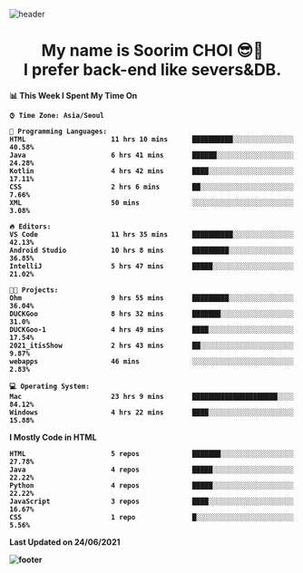 <!--
**sxxrxm/sxxrxm** is a ✨ _special_ ✨ repository because its `README.md` (this file) appears on your GitHub profile.
-->
![header](https://capsule-render.vercel.app/api?type=Waving&color=gradient&height=300&section=header&text=Soorim%20CHOI&fontSize=90&animation=twinkling&fontAlignY=40)
<h1 align="center">
  My name is <b>Soorim CHOI<b> 😎👋
  <br>
  I prefer back-end like severs&DB.
</h1>
  
<!--START_SECTION:waka-->
📊 **This Week I Spent My Time On** 

```text
⌚︎ Time Zone: Asia/Seoul

💬 Programming Languages: 
HTML                     11 hrs 10 mins      ██████████░░░░░░░░░░░░░░░   40.58% 
Java                     6 hrs 41 mins       ██████░░░░░░░░░░░░░░░░░░░   24.28% 
Kotlin                   4 hrs 42 mins       ████░░░░░░░░░░░░░░░░░░░░░   17.11% 
CSS                      2 hrs 6 mins        ██░░░░░░░░░░░░░░░░░░░░░░░   7.66% 
XML                      50 mins             ░░░░░░░░░░░░░░░░░░░░░░░░░   3.08%

🔥 Editors: 
VS Code                  11 hrs 35 mins      ██████████░░░░░░░░░░░░░░░   42.13% 
Android Studio           10 hrs 8 mins       █████████░░░░░░░░░░░░░░░░   36.85% 
IntelliJ                 5 hrs 47 mins       █████░░░░░░░░░░░░░░░░░░░░   21.02%

🐱‍💻 Projects: 
Ohm                      9 hrs 55 mins       █████████░░░░░░░░░░░░░░░░   36.04% 
DUCKGoo                  8 hrs 32 mins       ███████░░░░░░░░░░░░░░░░░░   31.0% 
DUCKGoo-1                4 hrs 49 mins       ████░░░░░░░░░░░░░░░░░░░░░   17.54% 
2021_itisShow            2 hrs 43 mins       ██░░░░░░░░░░░░░░░░░░░░░░░   9.87% 
webapps                  46 mins             ░░░░░░░░░░░░░░░░░░░░░░░░░   2.83%

💻 Operating System: 
Mac                      23 hrs 9 mins       █████████████████████░░░░   84.12% 
Windows                  4 hrs 22 mins       ████░░░░░░░░░░░░░░░░░░░░░   15.88%

```

**I Mostly Code in HTML** 

```text
HTML                     5 repos             ███████░░░░░░░░░░░░░░░░░░   27.78% 
Java                     4 repos             █████░░░░░░░░░░░░░░░░░░░░   22.22% 
Python                   4 repos             █████░░░░░░░░░░░░░░░░░░░░   22.22% 
JavaScript               3 repos             ████░░░░░░░░░░░░░░░░░░░░░   16.67% 
CSS                      1 repo              █░░░░░░░░░░░░░░░░░░░░░░░░   5.56%

```



 Last Updated on 24/06/2021
<!--END_SECTION:waka-->


![footer](https://capsule-render.vercel.app/api?type=Waving&section=footer&color=gradient&height=300)
